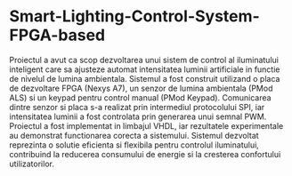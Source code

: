 # Smart-Lighting-Control-System-FPGA-based
 
Proiectul a avut ca scop dezvoltarea unui sistem de control al iluminatului inteligent care sa ajusteze automat intensitatea luminii artificiale in functie de nivelul de lumina ambientala. Sistemul a fost construit utilizand o placa de dezvoltare FPGA (Nexys A7), un senzor de lumina ambientala (PMod ALS) si un keypad pentru control manual (PMod Keypad). Comunicarea dintre senzor si placa s-a realizat prin intermediul protocolului SPI, iar intensitatea luminii a fost controlata prin generarea unui semnal PWM. Proiectul a fost implementat in limbajul VHDL, iar rezultatele experimentale au demonstrat functionarea corecta a sistemului. Sistemul dezvoltat reprezinta o solutie eficienta si flexibila pentru controlul iluminatului, contribuind la reducerea consumului de energie si la cresterea confortului utilizatorilor.
